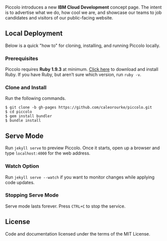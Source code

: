 Piccolo introduces a new **IBM Cloud Development** concept page. The intent is to advertise what we do, how cool we are, and showcase our teams to job candidates and visitors of our public-facing website.

## Local Deployment

Below is a quick "how to" for cloning, installing, and running Piccolo locally.

### Prerequisites

Piccolo requires __Ruby 1.9.3__ at minimum. [Click here](http://www.ruby-lang.org/en/installation) to download and install Ruby. If you have Ruby, but aren’t sure which version, run `ruby -v`.

### Clone and Install

Run the following commands.

    $ git clone -b gh-pages https://github.com/caleorourke/piccolo.git
    $ cd piccolo
    $ gem install bundler
    $ bundle install

## Serve Mode

Run `jekyll serve` to preview Piccolo. Once it starts, open up a browser and type `localhost:4000` for the web address.

### Watch Option

Run `jekyll serve --watch` if you want to monitor changes while applying code updates.

### Stopping Serve Mode

Serve mode lasts forever. Press `CTRL+C` to stop the service.

## License

Code and documentation licensed under the terms of the MIT License.

